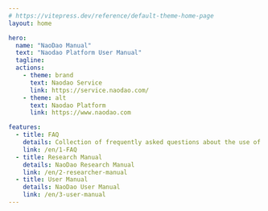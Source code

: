 ```yaml
---
# https://vitepress.dev/reference/default-theme-home-page
layout: home

hero:
  name: "NaoDao Manual"
  text: "Naodao Platform User Manual"
  tagline: 
  actions:
    - theme: brand
      text: Naodao Service
      link: https://service.naodao.com/
    - theme: alt
      text: Naodao Platform
      link: https://www.naodao.com

features:
  - title: FAQ
    details: Collection of frequently asked questions about the use of the NaoDao
    link: /en/1-FAQ
  - title: Research Manual
    details: NaoDao Research Manual
    link: /en/2-researcher-manual
  - title: User Manual
    details: NaoDao User Manual
    link: /en/3-user-manual
---
```


